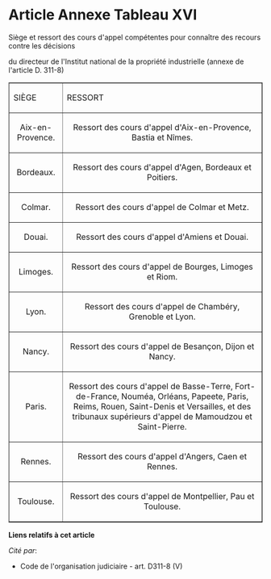# Article Annexe Tableau XVI

Siège et ressort des cours d'appel compétentes pour connaître des recours contre les décisions

du directeur de l'Institut national de la propriété industrielle (annexe de l'article D. 311-8) 

<table border="1" width="720" align="center">
  <tbody>
    <tr>
      <td>

SIÈGE

</td>
      <td colspan="2">

RESSORT

</td>
    </tr>
    <tr>
      <td align="center">

Aix-en-Provence.

</td>
      <td align="center">

Ressort des cours d'appel d'Aix-en-Provence, Bastia et Nîmes.

</td>
    </tr>
    <tr>
      <td align="center">

Bordeaux.

</td>
      <td align="center">

Ressort des cours d'appel d'Agen, Bordeaux et Poitiers.

</td>
    </tr>
    <tr>
      <td align="center">

Colmar.

</td>
      <td align="center">

Ressort des cours d'appel de Colmar et Metz.

</td>
    </tr>
    <tr>
      <td align="center">

Douai.

</td>
      <td align="center">

Ressort des cours d'appel d'Amiens et Douai.

</td>
    </tr>
    <tr>
      <td align="center">

Limoges.

</td>
      <td align="center">

Ressort des cours d'appel de Bourges, Limoges et Riom.

</td>
    </tr>
    <tr>
      <td align="center">

Lyon.

</td>
      <td align="center">

Ressort des cours d'appel de Chambéry, Grenoble et Lyon.

</td>
    </tr>
    <tr>
      <td align="center">

Nancy.

</td>
      <td align="center">

Ressort des cours d'appel de Besançon, Dijon et Nancy.

</td>
    </tr>
    <tr>
      <td align="center">

Paris.

</td>
      <td align="center">

Ressort des cours d'appel de Basse-Terre, Fort-de-France, Nouméa, Orléans, Papeete, Paris, Reims, Rouen, Saint-Denis et
Versailles, et des tribunaux supérieurs d'appel de Mamoudzou et Saint-Pierre.

</td>
    </tr>
    <tr>
      <td align="center">

Rennes.

</td>
      <td align="center">

Ressort des cours d'appel d'Angers, Caen et Rennes.

</td>
    </tr>
    <tr>
      <td align="center">

Toulouse.

</td>
      <td align="center">

Ressort des cours d'appel de Montpellier, Pau et Toulouse.

</td>
    </tr>
  </tbody>
</table>

**Liens relatifs à cet article**

_Cité par_:

  - Code de l'organisation judiciaire - art. D311-8 (V)

